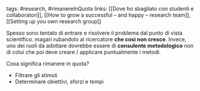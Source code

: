tags: #research, #rimanereInQuota
links:  [[Dove ho sbagliato con studenti e collaboratori]], [[How to grow a successful – and happy – research team]], [[Setting up you own research group]]

Spesso sono tentato di entrare e risolvere il problema dal punto di vista scientifico. magari rubandolo al ricercatore **che così non cresce**. Invece, uno dei ruoli da adottare dovrebbe essere di **consulente metodologico** non di colui che poi deve creare / applicare puntualmente i metodi.

Cosa significa rimanere in quota?
- Filtrare gli stimoli
- Determinare obiettivi, sforzi e tempi
